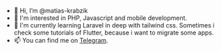 - 👋 Hi, I’m @matias-krabzik
- 👀 I'm interested in PHP, Javascript and mobile development.
- 🌱 I'm currently learning Laravel in deep with tailwind css. Sometimes i check some tutorials of Flutter, because i want to migrate some apps.
- 📫 You can find me on [Telegram](https://t.me/krabzik). 

